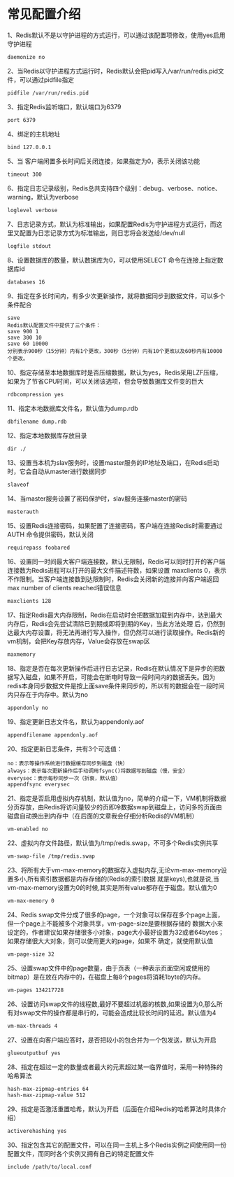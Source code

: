 # 常见配置介绍

1、Redis默认不是以守护进程的方式运行，可以通过该配置项修改，使用yes启用守护进程  

```shell
daemonize no
```

2、当Redis以守护进程方式运行时，Redis默认会把pid写入/var/run/redis.pid文件，可以通过pidfile指定  

```shell
pidfile /var/run/redis.pid
```

3、指定Redis监听端口，默认端口为6379  

```shell
port 6379
```

4、绑定的主机地址  

```shell
bind 127.0.0.1
```

5、当 客户端闲置多长时间后关闭连接，如果指定为0，表示关闭该功能  

```shell
timeout 300
```

6、指定日志记录级别，Redis总共支持四个级别：debug、verbose、notice、warning，默认为verbose  

```shell
loglevel verbose
```

7、日志记录方式，默认为标准输出，如果配置Redis为守护进程方式运行，而这里又配置为日志记录方式为标准输出，则日志将会发送给/dev/null

```shell
logfile stdout
```

8、设置数据库的数量，默认数据库为0，可以使用SELECT 命令在连接上指定数据库id  

```shell
databases 16
```

9、指定在多长时间内，有多少次更新操作，就将数据同步到数据文件，可以多个条件配合  

```shell
save
Redis默认配置文件中提供了三个条件：
save 900 1
save 300 10
save 60 10000
分别表示900秒（15分钟）内有1个更改，300秒（5分钟）内有10个更改以及60秒内有10000个更改。
```

10、指定存储至本地数据库时是否压缩数据，默认为yes，Redis采用LZF压缩，如果为了节省CPU时间，可以关闭该选项，但会导致数据库文件变的巨大  

```shell
rdbcompression yes
```

11、指定本地数据库文件名，默认值为dump.rdb  

```shell
dbfilename dump.rdb
```

12、指定本地数据库存放目录  

```shell
dir ./
```

13、设置当本机为slav服务时，设置master服务的IP地址及端口，在Redis启动时，它会自动从master进行数据同步  

```shell
slaveof
```

14、当master服务设置了密码保护时，slav服务连接master的密码  

```shell
masterauth
```

15、设置Redis连接密码，如果配置了连接密码，客户端在连接Redis时需要通过AUTH 命令提供密码，默认关闭  

```shell
requirepass foobared
```

16、设置同一时间最大客户端连接数，默认无限制，Redis可以同时打开的客户端连接数为Redis进程可以打开的最大文件描述符数，如果设置 maxclients 0，表示不作限制。当客户端连接数到达限制时，Redis会关闭新的连接并向客户端返回max number of clients reached错误信息  

```shell
maxclients 128
```

17、指定Redis最大内存限制，Redis在启动时会把数据加载到内存中，达到最大内存后，Redis会先尝试清除已到期或即将到期的Key，当此方法处理 后，仍然到达最大内存设置，将无法再进行写入操作，但仍然可以进行读取操作。Redis新的vm机制，会把Key存放内存，Value会存放在swap区  

```shell
maxmemory
```

18、指定是否在每次更新操作后进行日志记录，Redis在默认情况下是异步的把数据写入磁盘，如果不开启，可能会在断电时导致一段时间内的数据丢失。因为 redis本身同步数据文件是按上面save条件来同步的，所以有的数据会在一段时间内只存在于内存中。默认为no 

```shell
appendonly no
```

19、指定更新日志文件名，默认为appendonly.aof  

```shell
appendfilename appendonly.aof
```

20、指定更新日志条件，共有3个可选值：  

```shell
no：表示等操作系统进行数据缓存同步到磁盘（快）
always：表示每次更新操作后手动调用fsync()将数据写到磁盘（慢，安全）
everysec：表示每秒同步一次（折衷，默认值）
appendfsync everysec
```

21、指定是否启用虚拟内存机制，默认值为no，简单的介绍一下，VM机制将数据分页存放，由Redis将访问量较少的页即冷数据swap到磁盘上，访问多的页面由磁盘自动换出到内存中（在后面的文章我会仔细分析Redis的VM机制）  

```shell
vm-enabled no
```

22、虚拟内存文件路径，默认值为/tmp/redis.swap，不可多个Redis实例共享  

```shell
vm-swap-file /tmp/redis.swap 
```

23、将所有大于vm-max-memory的数据存入虚拟内存,无论vm-max-memory设置多小,所有索引数据都是内存存储的(Redis的索引数据 就是keys),也就是说,当vm-max-memory设置为0的时候,其实是所有value都存在于磁盘。默认值为0  

```shell
vm-max-memory 0
```

24、Redis swap文件分成了很多的page，一个对象可以保存在多个page上面，但一个page上不能被多个对象共享，vm-page-size是要根据存储的 数据大小来设定的，作者建议如果存储很多小对象，page大小最好设置为32或者64bytes；如果存储很大大对象，则可以使用更大的page，如果不 确定，就使用默认值  

```shell
vm-page-size 32
```

25、设置swap文件中的page数量，由于页表（一种表示页面空闲或使用的bitmap）是在放在内存中的，在磁盘上每8个pages将消耗1byte的内存。  

```shell
vm-pages 134217728
```

26、设置访问swap文件的线程数,最好不要超过机器的核数,如果设置为0,那么所有对swap文件的操作都是串行的，可能会造成比较长时间的延迟。默认值为4  

```shell
vm-max-threads 4
```

27、设置在向客户端应答时，是否把较小的包合并为一个包发送，默认为开启  

```shell
glueoutputbuf yes
```

28、指定在超过一定的数量或者最大的元素超过某一临界值时，采用一种特殊的哈希算法  

```shell
hash-max-zipmap-entries 64
hash-max-zipmap-value 512
```

29、指定是否激活重置哈希，默认为开启（后面在介绍Redis的哈希算法时具体介绍）  

```shell
activerehashing yes
```

30、指定包含其它的配置文件，可以在同一主机上多个Redis实例之间使用同一份配置文件，而同时各个实例又拥有自己的特定配置文件  

```shell
include /path/to/local.conf
```